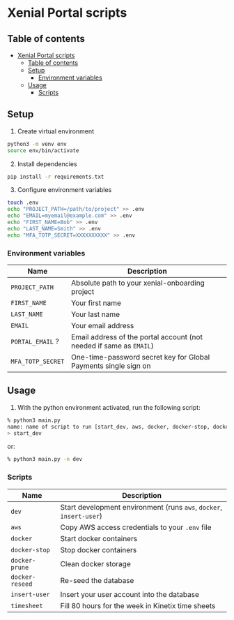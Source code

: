 # Xenial Portal scripts

## Table of contents
- [Xenial Portal scripts](#xenial-portal-scripts)
  - [Table of contents](#table-of-contents)
  - [Setup](#setup)
    - [Environment variables](#environment-variables)
  - [Usage](#usage)
    - [Scripts](#scripts)

## Setup

1. Create virtual environment
```bash
python3 -m venv env
source env/bin/activate
```

2. Install dependencies
```bash
pip install -r requirements.txt
```

3. Configure environment variables
```bash
touch .env
echo "PROJECT_PATH=/path/to/project" >> .env
echo "EMAIL=myemail@example.com" >> .env
echo "FIRST_NAME=Bob" >> .env
echo "LAST_NAME=Smith" >> .env
echo "MFA_TOTP_SECRET=XXXXXXXXXX" >> .env
```

### Environment variables
| Name              | Description                                                         |
|-------------------|---------------------------------------------------------------------|
| `PROJECT_PATH`    | Absolute path to your xenial-onboarding project                     |
| `FIRST_NAME`      | Your first name                                                     |
| `LAST_NAME`       | Your last name                                                      |
| `EMAIL`           | Your email address                                                  |
| `PORTAL_EMAIL` ?  | Email address of the portal account (not needed if same as `EMAIL`) |
| `MFA_TOTP_SECRET` | One-time-password secret key for Global Payments single sign on     |

## Usage

1. With the python environment activated, run the following script:
```bash
% python3 main.py               
name: name of script to run [start_dev, aws, docker, docker-stop, docker-prune, docker-reseed, insert_user, timesheet]
> start_dev
```
or:
```bash
% python3 main.py -n dev
```

### Scripts
| Name              | Description                                                         |
|-------------------|---------------------------------------------------------------------|
| `dev`             | Start development environment (runs `aws`, `docker`, `insert-user`) |
| `aws`             | Copy AWS access credentials to your `.env` file                     |
| `docker`          | Start docker containers                                             |
| `docker-stop`     | Stop docker containers                                              |
| `docker-prune`    | Clean docker storage                                                |
| `docker-reseed`   | Re-seed the database                                                 |
| `insert-user`     | Insert your user account into the database                          |
| `timesheet`       | Fill 80 hours for the week in Kinetix time sheets                   |